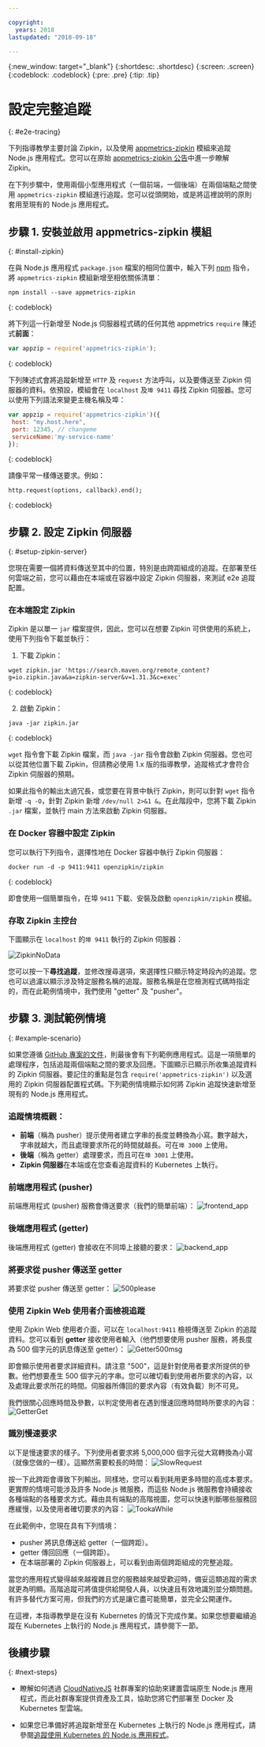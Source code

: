 ```yaml
---

copyright:
  years: 2018
lastupdated: "2018-09-18"

---
```

{:new_window: target="_blank"}
{:shortdesc: .shortdesc}
{:screen: .screen}
{:codeblock: .codeblock}
{:pre: .pre}
{:tip: .tip}

# 設定完整追蹤
{: #e2e-tracing}

下列指導教學主要討論 Zipkin，以及使用 [appmetrics-zipkin](https://github.com/RuntimeTools/appmetrics-zipkin) 模組來追蹤 Node.js 應用程式。您可以在原始 [appmetrics-zipkin 公告](https://developer.ibm.com/node/2017/10/26/add-zipkin-open-tracing-support-node-js-application-one-line-code/)中進一步瞭解 Zipkin。 

在下列步驟中，使用兩個小型應用程式（一個前端，一個後端）在兩個端點之間使用 `appmetrics-zipkin` 模組進行追蹤。您可以從頭開始，或是將這裡說明的原則套用至現有的 Node.js 應用程式。 

## 步驟 1. 安裝並啟用 appmetrics-zipkin 模組
{: #install-zipkin}

在與 Node.js 應用程式 `package.json` 檔案的相同位置中，輸入下列 [npm](https://nodejs.org/) 指令，將 `appmetrics-zipkin` 模組新增至相依關係清單：
```
npm install --save appmetrics-zipkin
```
{: codeblock}

將下列這一行新增至 Node.js 伺服器程式碼的任何其他 appmetrics `require` 陳述式**前面**：
```js
var appzip = require('appmetrics-zipkin');
```
{: codeblock}

下列陳述式會將追蹤新增至 `HTTP` 及 `request` 方法呼叫，以及要傳送至 Zipkin 伺服器的資料。依預設，模組會在 `localhost` 及`埠 9411` 尋找 Zipkin 伺服器。您可以使用下列語法來變更主機名稱及埠：
```js
var appzip = require('appmetrics-zipkin')({
 host: "my.host.here",
 port: 12345, // changeme
 serviceName:'my-service-name'
});
```
{: codeblock}

請像平常一樣傳送要求。例如：
```
http.request(options, callback).end();
```
{: codeblock} 

## 步驟 2. 設定 Zipkin 伺服器
{: #setup-zipkin-server}

您現在需要一個將資料傳送至其中的位置，特別是由跨距組成的追蹤。在部署至任何雲端之前，您可以藉由在本端或在容器中設定 Zipkin 伺服器，來測試 e2e 追蹤配置。 

### 在本端設定 Zipkin

Zipkin 是以單一 `jar` 檔案提供，因此，您可以在想要 Zipkin 可供使用的系統上，使用下列指令下載並執行：

1. 下載 Zipkin：
  ```
  wget zipkin.jar 'https://search.maven.org/remote_content?g=io.zipkin.java&a=zipkin-server&v=1.31.3&c=exec'
  ```
  {: codeblock}

2. 啟動 Zipkin：
  ```
  java -jar zipkin.jar
  ```
  {: codeblock}

  `wget` 指令會下載 Zipkin 檔案，而 `java -jar` 指令會啟動 Zipkin 伺服器。您也可以從其他位置下載 Zipkin，但請務必使用 1.x 版的指導教學，追蹤格式才會符合 Zipkin 伺服器的預期。

  如果此指令的輸出太過冗長，或您要在背景中執行 Zipkin，則可以針對 `wget` 指令新增 `-q -O`，針對 Zipkin 新增 `/dev/null 2>&1 &`。在此階段中，您將下載 Zipkin `.jar` 檔案，並執行 main 方法來啟動 Zipkin 伺服器。

### 在 Docker 容器中設定 Zipkin

您可以執行下列指令，選擇性地在 Docker 容器中執行 Zipkin 伺服器：
```
docker run -d -p 9411:9411 openzipkin/zipkin
```
{: codeblock}

即會使用一個簡單指令，在埠 `9411` 下載、安裝及啟動 `openzipkin/zipkin` 模組。

### 存取 Zipkin 主控台
下圖顯示在 `localhost` 的`埠 9411` 執行的 Zipkin 伺服器：

![ZipkinNoData](images/ZipkinNoData.png)

您可以按一下**尋找追蹤**，並修改搜尋選項，來選擇性只顯示特定時段內的追蹤。您也可以過濾以顯示涉及特定服務名稱的追蹤。服務名稱是在您檢測程式碼時指定的，而在此範例情境中，我們使用 "getter" 及 "pusher"。

## 步驟 3. 測試範例情境
{: #example-scenario}

如果您遵循 [GitHub 專案的文件](https://github.com/ibm-developer/nodejs-zipkin-tracing)，則最後會有下列範例應用程式。這是一項簡單的處理程序，包括追蹤兩個端點之間的要求及回應。下圖顯示已顯示所收集追蹤資料的 Zipkin 伺服器。要記住的重點是包含 `require('appmetrics-zipkin')` 以及選用的 Zipkin 伺服器配置程式碼。下列範例情境顯示如何將 Zipkin 追蹤快速新增至現有的 Node.js 應用程式。

### 追蹤情境概觀：
* **前端**（稱為 pusher）提示使用者建立字串的長度並轉換為小寫。數字越大，字串就越大，而且處理要求所花的時間就越長。可在`埠 3000` 上使用。
* **後端**（稱為 getter）處理要求，而且可在`埠 3001` 上使用。
* **Zipkin 伺服器**在本端或在您查看追蹤資料的 Kubernetes 上執行。

### 前端應用程式 (pusher)
前端應用程式 (pusher) 服務會傳送要求（我們的簡單前端）：
![frontend_app](images/frontend_app.png)

### 後端應用程式 (getter)
後端應用程式 (getter) 會接收在不同埠上接聽的要求：
![backend_app](images/Backend.png)

### 將要求從 pusher 傳送至 getter
將要求從 pusher 傳送至 getter：
![500please](images/500Please.png)

### 使用 Zipkin Web 使用者介面檢視追蹤
使用 Zipkin Web 使用者介面，可以在 `localhost:9411` 檢視傳送至 Zipkin 的追蹤資料。您可以看到 **getter** 接收使用者輸入（他們想要使用 pusher 服務，將長度為 500 個字元的訊息傳送至 getter）：
![Getter500msg](images/Getter500Msg.png)

即會顯示使用者要求詳細資料。請注意 "500"，這是針對使用者要求所提供的參數。他們想要產生 500 個字元的字串。您可以確切看到使用者所要求的內容，以及處理此要求所花的時間。伺服器所傳回的要求內容（有效負載）則不可見。 

我們很關心回應時間及參數，以判定使用者在遇到慢速回應時間時所要求的內容：
![GetterGet](images/GetterGet.png)

### 識別慢速要求
以下是慢速要求的樣子。下列使用者要求將 5,000,000 個字元從大寫轉換為小寫（就像您做的一樣）。這顯然需要較長的時間：
![SlowRequest](images/SlowRequest.png)

按一下此跨距會導致下列輸出。同樣地，您可以看到耗用更多時間的高成本要求。更實際的情境可能涉及許多 Node.js 微服務，而這些 Node.js 微服務會持續接收各種端點的各種要求方式。藉由具有端點的高階視圖，您可以快速判斷哪些服務回應緩慢，以及使用者確切要求的內容：
![TookaWhile](images/TookAWhile.png)

在此範例中，您現在具有下列情境：

* pusher 將訊息傳送給 getter（一個跨距）。
* getter 傳回回應（一個跨距）。
* 在本端部署的 Zipkin 伺服器上，可以看到由兩個跨距組成的完整追蹤。

當您的應用程式變得越來越複雜且您的服務越來越受歡迎時，備妥這類追蹤的需求就更為明顯。高階追蹤可將值提供給開發人員，以快速且有效地識別並分類問題。有許多替代方案可用，但我們的方式是讓它盡可能簡單，並完全公開運作。

在這裡，本指導教學是在沒有 Kubernetes 的情況下完成作業。如果您想要繼續追蹤在 Kubernetes 上執行的 Node.js 應用程式，請參閱下一節。

## 後續步驟
{: #next-steps}

* 瞭解如何透過 [CloudNativeJS](https://www.cloudnativejs.io/) 社群專案的協助來建置雲端原生 Node.js 應用程式，而此社群專案提供資產及工具，協助您將它們部署至 Docker 及 Kubernetes 型雲端。

* 如果您已準備好將追蹤新增至在 Kubernetes 上執行的 Node.js 應用程式，請參閱[追蹤使用 Kubernetes 的 Node.js 應用程式](https://developer.ibm.com/node/tutorial-end-end-tracing-node-js-applications/#appservice)。

